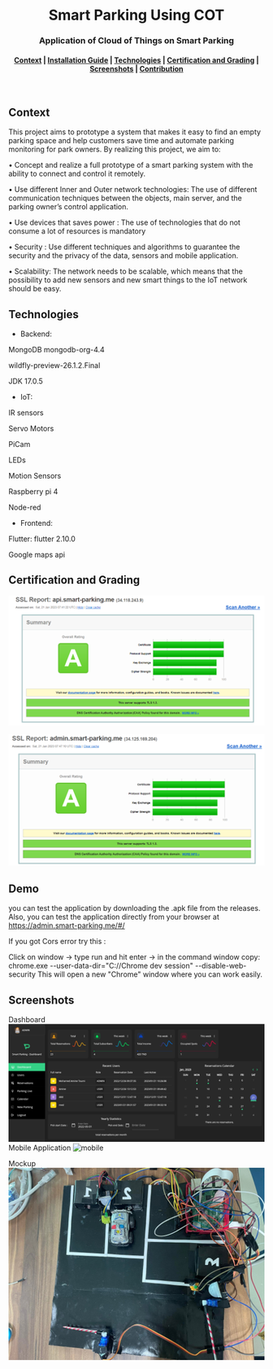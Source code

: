 

<h1 align="center">
  <br>
  Smart Parking Using COT
</h1>
<h3 align="center">
  Application of Cloud of Things on Smart Parking
</h3>
<div align="center">
  <h4>
    <a href="#Context">Context</a> |
    <a href="#Installation-Guide">Installation Guide</a> |
    <a href="#Technologies">Technologies</a> |
    <a href="#Certification-and-Grading">Certification and Grading</a> |
   <a href="#Screenshots">Screenshots</a> |
    <a href="#Contribution">Contribution</a>
  </h4>
</div>
<br>








## Context
This project aims to prototype a system that makes it easy to find an empty parking
space and help customers save time and automate parking monitoring for park owners.
By realizing this project, we aim to:

• Concept and realize a full prototype of a smart parking system with the ability to
connect and control it remotely.

• Use different Inner and Outer network technologies: The use of different communication
techniques between the objects, main server, and the parking owner’s control
application.

• Use devices that saves power : The use of technologies that do not consume a lot
of resources is mandatory

• Security : Use different techniques and algorithms to guarantee the security and the
privacy of the data, sensors and mobile application.

• Scalability: The network needs to be scalable, which means that the possibility to
add new sensors and new smart things to the IoT network should be easy.



## Technologies
- Backend:

MongoDB mongodb-org-4.4

wildfly-preview-26.1.2.Final

JDK 17.0.5

- IoT:

IR sensors

Servo Motors

PiCam

LEDs

Motion Sensors

Raspberry pi 4

Node-red

- Frontend:

Flutter: flutter 2.10.0

Google maps api


## Certification and Grading

![certif](./Assets_readme/A.png)

![certif](./Assets_readme/dashbord.png)


## Demo 
you can test the application by downloading the .apk file from the releases. Also, you can test the application directly from your browser at https://admin.smart-parking.me/#/

If you got Cors error try this :

Click on window -> type run and hit enter -> in the command window copy:
chrome.exe --user-data-dir="C://Chrome dev session" --disable-web-security
This will open a new "Chrome" window where you can work easily.

## Screenshots
Dashboard 
![certif](./Assets_readme/dash_snap.png)
Mobile Application
![mobile](./Assets_readme/dash_sap.png)

Mockup
![mockup](./Assets_readme/mock.jpg)


